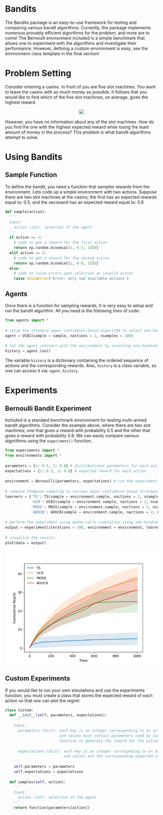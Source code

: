 # Bandits
The Bandits package is an easy-to-use framework for testing and comparing various bandit algorithms. Currently, the package implements numerous provably efficient algorithms for the problem, and more are to come! The Bernoulli environment included is a simple benchmark that allows one to experiment with the algorithms and investigate their performance. However, defining a custom environment is easy; see the environment class template in the final section!

# Problem Setting
Consider entering a casino. In front of you are five slot machines. You want to leave the casino with as much money as possible. It follows that you would like to find which of the five slot machines, on average, gives the highest reward.

<p align="center">
  <img src="https://cdn.analyticsvidhya.com/wp-content/uploads/2018/09/im_210.png" />
</p>

However, you have no information about any of the slot machines. How do you find the one with the highest expected reward while losing the least amount of money in the process? This problem is what bandit algorithms attempt to solve. 

# Using Bandits

## Sample Function
To define the bandit, you need a function that samples rewards from the environment. Lets code up a simple environment with two actions. Suppose there are two slot machines at the casino; the first has an expected rewards equal to: 0.5; and the seconand has an expected reward equal to: 0.8

```python
def sample(action): 
  '''
  Input: 
    action (int): selection of the agent
  '''
  if action == 1: 
    # code to get a reward for the first action
    return np.random.binomial(1, 0.5, 1)[0]
  elif action == 2: 
    # code to get a reward for the second action
    return np.random.binomial(1, 0.8, 1)[0]
  else: 
    # code to raise errors upon selection an invalid action
    raise ValueError('Error: only two available actions')
```

## Agents
Once there is a function for sampling rewards, it is very easy to setup and run the bandit algorithm. All you need is the following lines of code:
```python
from agents import *

# setup the standard upper confidence bound algorithm to select one-hundred actions
agent = UCB1(sample = sample, nactions = 2, nsamples = 100)

# let the agent interact with the environment by selecting one-hundred actions
history = agent.run()
```
The variable ```history``` is a dictionary containing the ordered sequence of actions and the corresponding rewards. Also, ```history``` is a class variable, so one can access it via: ```agent.history```




# Experiments

## Bernoulli Bandit Experiment
Included is a standard benchmark environment for testing multi-armed bandit algorithms. Consider the example above, where there are two slot machines; one that gives a reward with probability 0.5 and the other that gives a reward with probability 0.8. We can easily compare various algorithms using the ```experiment()``` function.
```python
from experiments import *
from environments import *

parameters = {1: 0.5, 2: 0.8} # distributional parameters for each action
expectations = {1: 0.5, 2: 0.8} # expected reward for each action

environment = Bernoulli(parameters, expectations) # run the experiment

# compare thompson sampling to various upper confidence bound strategies
learners = {'TS': TS(sample = environment.sample, nactions = 2, nsamples = 1000), 
            'UCB': UCB1(sample = environment.sample, nactions = 2, nsamples = 1000), 
            'MOSS': MOSS(sample = environment.sample, nactions = 2, nsamples = 1000), 
            'AOUCB': AOUCB(sample = environment.sample, nactions = 2, nsamples = 1000)}

# perform the experiment using monte-carlo simulation using one-hundred iterations
output = experiment(iterations = 100, environment = environment, learners = learners)

# visualise the results
plot(data = output)
```

<p align="center">
  <img src="images/experiment.png" />
</p>


## Custom Experiments
If you would like to run your own simulations and use the experiments function, you must create a class that stores the expected reward of each action so that one can plot the regret:

```python
class Custom:
  def __init__(self, parameters, expectations): 
    '''
    Input: 
      parameters (dict): each key is an integer corresponding to an action
                         and values must contain parameters used by sample
                         function to generate the reward for the action

      expectations (dict): each key is an integer correspoding to an action
                           and values are the corresponding expected values
    '''
    self.parameters = parameters
    self.expectations = expectations
    
  def samples(self, action): 
    '''
    Input: 
      action (int): selection of the agent
    '''
    return function(parameters[action])
```


